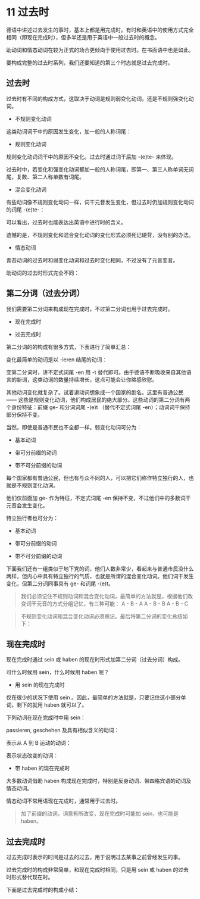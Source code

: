 # 11 过去时

德语中讲述过去发生的事时，基本上都是用完成时。有时和英语中的使用方式完全相同（即现在完成时），但多半还是用于英语中一般过去时的概念。

助动词和情态动词在较为正式的场合更倾向于使用过去时。在书面语中也是如此。

要构成完整的过去时系列，我们还要知道的第三个时态就是过去完成时。

## 过去时

过去时有不同的构成方式，这取决于动词是规则弱变化动词，还是不规则强变化动词。

- 不规则变化动词

这类动词词干中的原因发生变化，加一般的人称词尾：

- 规则变化动词

规则变化动词词干中的原因不变化。过去时通过词干后加 -(e)te- 来体现。


过去时中，若变化和强变化动词都加一般的人称词尾，即第一、第三人称单词无词尾，复数、第二人称单数有词尾。

- 混合变化动词

有些动词像不规则变化动词一样，词干元音发生变化，但过去时仍加规则变化动词的词尾 -(e)te-：


可以看出，过去时也能表达出英语中进行时的含义。

遗憾的是，不规则变化和混合变化动词的变化形式必须死记硬背，没有别的办法。

- 情态动词

青苔动词的过去时和弱变化动词和过去时变化相同，不过没有了元音变音。

助动词的过去时形式完全不同：


## 第二分词（过去分词）

我们需要第二分词来构成现在完成时，不过第二分词也用于过去完成时。

- 现在完成时

- 过去完成时

第二分词的的构成有很多方式，下表进行了简单汇总：

变化最简单的动词是以 -ieren 结尾的动词：

变第二分词时，讲不定式词尾 -en 用 -t 替代即可。由于德语不断吸收来自其他语言的新词，这类动词的数量持续增长，这点可能会让你略感欣慰。

其他动词变化就复杂了。试着讲动词想象成一个国家的剧名。这里有普通公民 —— 这些是规则变化动词，他们构成居民的绝大部分。这些动词的第二分词有两个身份特征：前缀 ge- 和分词词尾 -(e)t （替代不定式词尾 -en）；动词词干保持部分保持不变。

当然，即使是普通市民也不全都一样。弱变化动词可分为：

- 基本动词

- 带可分前缀的动词

- 带不可分前缀的动词

每个国家都有普通公民，但也有与众不同的人，可以把它们称作特立独行的人，也就是不规则变化动词。

他们仅前面加 ge- 作为特征，不定式词尾 -en 保持不变，不过他们中的多数词干元音会发生变化。

特立独行者也可分为：

- 基本动词

- 带可分前缀的动词

- 带不可分前缀的动词

下面我们还有一组类似于地下党的词，他们人数非常少，看起来与普通市民没什么两样，但内心中具有特立独行的气质，也就是所谓的混合变化动词。他们词干发生变化，但第二分词同事具有 ge- 和词尾 -(e)t。

> 我们必须记住不规则动词和混合变化动词，最简单的方法就是，根据他们改变词干元音的方式分组记忆，有三种可能：
> A - B - A
> A - B - B
> A - B - C

> 不规则变化动词和混合变化动词必须熟记。最后将第二分词的变化总结如下：

## 现在完成时

现在完成时通过 sein 或 haben 的现在时形式加第二分词（过去分词）构成。

可什么时候用 sein，什么时候用 haben 呢？

- 用 sein 的现在完成时

仅在很少的状况下使用 sein 。因此，最简单的方法就是，只要记住这小部分单词，剩下的就用 haben 就可以了。

下列动词在现在完成时中用 sein：


passieren, geschehen 及具有相似含义的动词：


表示从 A 到 B 运动的动词：

表示状态改变的动词：

- 带 haben 的现在完成时

大多数动词借助 haben 构成现在完成时，特别是反身动词、带四格宾语的动词及情态动词。

情态动词不常用语现在完成时，通常用于过去时。

> 加了前缀的动词，词意有所改变，现在完成时可能加 sein，也可能是 haben。

## 过去完成时

过去完成时表示的时间是过去的过去，用于说明过去某事之前曾经发生的事。

过去完成时的构成非常简单，和现在完成时相同，只是用 sein 或 haben 的过去时形式替代现在时。

下面是过去完成时的构成小结：


